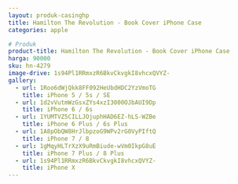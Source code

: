 ```yaml
---
layout: produk-casinghp
title: Hamilton The Revolution - Book Cover iPhone Case
categories: apple

# Produk
product-title: Hamilton The Revolution - Book Cover iPhone Case
harga: 90000
sku: hn-4279
image-drive: 1s94Pl1RRmxzR6BkvCkvgkI8vhcxQVYZ-
gallery:
  - url: 1Roo6dWjQkk8FF092HeUbdHDC2YzVmoTG
    title: iPhone 5 / 5s / SE
  - url: 1d2vVutmWzGsxZYs4xzI3000OJbAUI9Dp
    title: iPhone 6 / 6s
  - url: 1YUMTVZ5CILLJOjuphHAD6EZ-hLS-WZBe
    title: iPhone 6 Plus / 6s Plus
  - url: 1A8pObQW8HrJlbpzoG9WPv2rG0VyPIftQ
    title: iPhone 7 / 8
  - url: 1gMqyHLTrXzX9uRmBiude-wVm0IkpG8uE
    title: iPhone 7 Plus / 8 Plus
  - url: 1s94Pl1RRmxzR6BkvCkvgkI8vhcxQVYZ-
    title: iPhone X
---
```

